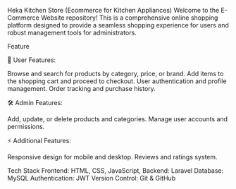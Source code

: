 Heka Kitchen Store (Ecommerce for Kitchen Appliances)
Welcome to the E-Commerce Website repository! This is a comprehensive online shopping platform designed to provide a seamless shopping experience for users and robust management tools for administrators.

Feature

🛒 User Features:

Browse and search for products by category, price, or brand.
Add items to the shopping cart and proceed to checkout.
User authentication and profile management.
Order tracking and purchase history.


🛠️ Admin Features:

Add, update, or delete products and categories.
Manage user accounts and permissions.


⚡ Additional Features:

Responsive design for mobile and desktop.
Reviews and ratings system.

Tech Stack
Frontend: HTML, CSS, JavaScript, 
Backend: Laravel
Database: MySQL
Authentication: JWT
Version Control: Git & GitHub
